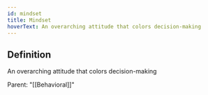 ```yaml
---
id: mindset
title: Mindset
hoverText: An overarching attitude that colors decision-making
---
```

## Definition
An overarching attitude that colors decision-making

Parent: "[[Behavioral]]"